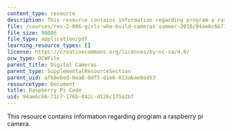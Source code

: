 ```yaml
---
content_type: resource
description: This resource contains information regarding program a raspberry pi camera.
file: /courses/res-2-006-girls-who-build-cameras-summer-2016/94ae6c6671c7176b042cd126c175a2bf_MITRES2_006SUM16_Rasp_Code.pdf
file_size: 90886
file_type: application/pdf
learning_resource_types: []
license: https://creativecommons.org/licenses/by-nc-sa/4.0/
ocw_type: OCWFile
parent_title: Digital Cameras
parent_type: SupplementalResourceSection
parent_uid: af68e0ed-0ea8-0df5-d1e6-013abae8e453
resourcetype: Document
title: Raspberry Pi Code
uid: 94ae6c66-71c7-176b-042c-d126c175a2bf
---
```

This resource contains information regarding program a raspberry pi camera.
